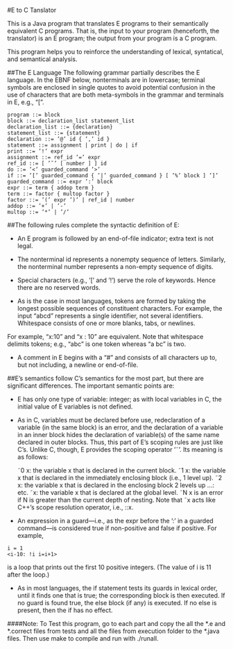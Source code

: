 #E to C Tanslator

This is a Java program that translates E programs to their semantically equivalent C programs. That is, the input to your program (henceforth, the translator) is an E program; the output from
your program is a C program.

This program helps you to reinforce the understanding of lexical, syntatical, and semantical analysis.

##The E Language
The following grammar partially describes the E language. In the EBNF below, nonterminals are in lowercase; terminal symbols are enclosed in single quotes to avoid potential confusion in the use of characters that are both meta-symbols in the grammar and terminals in E, e.g., “[”.

```
program ::= block
block ::= declaration_list statement_list
declaration_list ::= {declaration}
statement_list ::= {statement}
declaration ::= ’@’ id { ’,’ id }
statement ::= assignment | print | do | if
print ::= ’!’ expr
assignment ::= ref_id ’=’ expr
ref_id ::= [ ’˜’ [ number ] ] id
do ::= ’<’ guarded_command ’>’
if ::= ’[’ guarded_command { ’|’ guarded_command } [ ’%’ block ] ’]’
guarded_command ::= expr ’:’ block
expr ::= term { addop term }
term ::= factor { multop factor }
factor ::= ’(’ expr ’)’ | ref_id | number
addop ::= ’+’ | ’-’
multop ::= ’*’ | ’/’
```

##The following rules complete the syntactic definition of E:
* An E program is followed by an end-of-file indicator; extra text is not legal.

* The nonterminal id represents a nonempty sequence of letters. Similarly, the nonterminal number represents a non-empty sequence of digits.

* Special characters (e.g., ’[’ and ’!’) serve the role of keywords. Hence there are no reserved words.

* As is the case in most languages, tokens are formed by taking the longest possible sequences of constituent characters. For example, the input “abcd” represents a single identifier, not several identifiers. Whitespace consists of one or more blanks, tabs, or newlines. 

For example, “x:10” and “x : 10” are equivalent. Note that whitespace delimits tokens; e.g., “abc” is one
token whereas “a bc” is two.

* A comment in E begins with a “#” and consists of all characters up to, but not including, a newline or end-of-file. 

##E’s semantics follow C’s semantics for the most part, but there are significant differences. The important semantic points are:
* E has only one type of variable: integer; as with local variables in C, the initial value of E variables is not defined.

* As in C, variables must be declared before use, redeclaration of a variable (in the same block) is an error, and the declaration of a variable in an inner block hides the declaration of variable(s) of the same name declared in outer blocks. Thus, this part of E’s scoping rules are just like C’s. Unlike C, though, E provides
the scoping operator ’˜’. Its meaning is as follows:

  ˜0 x: the variable x that is declared in the current block.
  ˜1 x: the variable x that is declared in the immediately enclosing block (i.e., 1 level up).
  ˜2 x: the variable x that is declared in the enclosing block 2 levels up
  ...: etc.
  ˜x: the variable x that is declared at the global level.
  ˜N x is an error if N is greater than the current depth of nesting. Note that ˜x acts like C++’s scope resolution operator, i.e., ::x.

* An expression in a guard—i.e., as the expr before the ’:’ in a guarded command—is considered true if non-positive and false if positive. For example,
```
i = 1
<i-10: !i i=i+1>
```
is a loop that prints out the first 10 positive integers. (The value of i is 11 after the loop.)

* As in most languages, the if statement tests its guards in lexical order, until it finds one that is true; the corresponding block is then executed. If no guard is found true, the else block (if any) is executed. If no else is present, then the if has no effect.

####Note:
To Test this program, go to each part and copy the all the *.e and *.correct files from tests and all the files from execution folder to the *.java files. Then use make to compile and run with ./runall.
